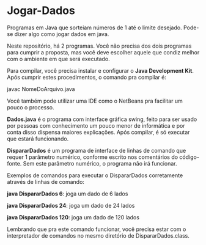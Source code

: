 # Jogar-Dados
Programas em Java que sorteiam números de 1 até o limite desejado.
Pode-se dizer algo como jogar dados em java.

Neste repositório, há 2 programas. Você não precisa dos dois programas para cumprir a proposta, mas você deve escolher aquele que condiz melhor com o ambiente em que será executado.

Para compilar, você precisa instalar e configurar o <b>Java Development Kit</b>. Após cumprir estes procedimentos, o comando pra compilar é:

javac NomeDoArquivo.java

Você também pode utilizar uma IDE como o NetBeans pra facilitar um pouco o processo.

<b>Dados.java</b> é o programa com interface gráfica swing, feito para ser usado por pessoas com conhecimento um pouco menor de informática e por conta disso dispensa maiores explicações. Após compilar, é só executar que estará funcionando.

<b>DispararDados</b> é um programa de interface de linhas de comando que requer 1 parâmetro numérico, conforme escrito nos comentários do código-fonte. Sem este parâmetro numérico, o programa não irá funcionar.

Exemplos de comandos para executar o DispararDados corretamente através de linhas de comando:
<p><b>java DispararDados 6</b>: joga um dado de 6 lados</p>
<p><b>java DispararDados 24</b>: joga um dado de 24 lados</p>
<p><b>java DispararDados 120</b>: joga um dado de 120 lados</p>

Lembrando que pra este comando funcionar, você precisa estar com o interpretador de comandos no mesmo diretório de DispararDados.class.
